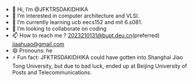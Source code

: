 - 👋 Hi, I’m @JFKTRSDAKIDHIKA
- 👀 I’m interested in computer architecture and VLSI.
- 🌱 I’m currently learning ucb eecs152 and mit 6.s081.
- 💞️ I’m looking to collaborate on coding
- 📫 How to reach me ? 2023210131@bupt.deu.cn(preferred) jiaahuao@gmail.com
- 😄 Pronouns: he
- ⚡ Fun fact: JFKTRSDAKIDHIKA could have gotten into Shanghai Jiao Tong University, but due to bad luck, ended up at Beijing University of Posts and Telecommunications.

<!---
JFKTRSDAKIDHIKA/JFKTRSDAKIDHIKA is a ✨ special ✨ repository because its `README.md` (this file) appears on your GitHub profile.
You can click the Preview link to take a look at your changes.
--->
